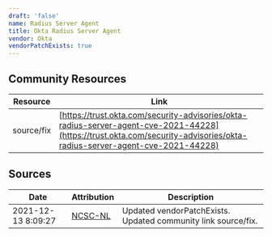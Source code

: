 ```yaml
---
draft: 'false'
name: Radius Server Agent
title: Okta Radius Server Agent
vendor: Okta
vendorPatchExists: true
---
```



## Community Resources
| Resource | Link |
| --- | --- |
| source/fix | [https://trust.okta.com/security-advisories/okta-radius-server-agent-cve-2021-44228](https://trust.okta.com/security-advisories/okta-radius-server-agent-cve-2021-44228) |


## Sources
| Date | Attribution | Description |
| --- | --- | --- |
| 2021-12-13 8:09:27 | [NCSC-NL](https://github.com/NCSC-NL/log4shell/blob/main/software/README.md) | Updated vendorPatchExists. Updated community link source/fix.  |
